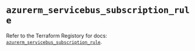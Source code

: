 # `azurerm_servicebus_subscription_rule`

Refer to the Terraform Registory for docs: [`azurerm_servicebus_subscription_rule`](https://www.terraform.io/docs/providers/azurerm/r/servicebus_subscription_rule).
